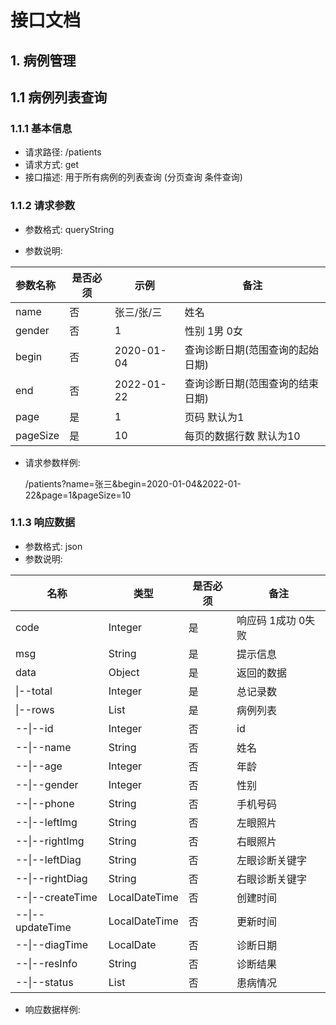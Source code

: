 # 接口文档

## 1. 病例管理

## 1.1 病例列表查询

### 1.1.1 基本信息

- 请求路径: /patients
- 请求方式: get
- 接口描述: 用于所有病例的列表查询 (分页查询 条件查询)

### 1.1.2 请求参数

- 参数格式: queryString

- 参数说明: 

 | 参数名称 | 是否必须 | 示例       | 备注                             |
 | :------- | -------- | ---------- | -------------------------------- |
  | name     | 否       | 张三/张/三 | 姓名                             |
  | gender   | 否       | 1          | 性别 1男 0女                     |
  | begin    | 否       | 2020-01-04 | 查询诊断日期(范围查询的起始日期) |
  | end      | 否       | 2022-01-22 | 查询诊断日期(范围查询的结束日期) |
  | page     | 是       | 1          | 页码 默认为1                     |
  | pageSize | 是       | 10         | 每页的数据行数 默认为10          |

- 请求参数样例: 

  /patients?name=张三&begin=2020-01-04&2022-01-22&page=1&pageSize=10

### 1.1.3 响应数据

- 参数格式: json
- 参数说明: 

| 名称        | 类型    | 是否必须 | 备注               |
| ----------- | ------- | -------- | ------------------ |
| code        | Integer | 是       | 响应码 1成功 0失败 |
| msg         | String  | 是       | 提示信息           |
| data        | Object  | 是       | 返回的数据         |
| \|--total | Integer | 是       | 总记录数           |
| \|--rows | List<Patient> | 是 | 病例列表 |
| --\|--id | Integer | 否 | id |
| --\|--name | String | 否 | 姓名 |
| --\|--age | Integer | 否 | 年龄 |
| --\|--gender | Integer | 否 | 性别 |
| --\|--phone | String | 否 | 手机号码 |
| --\|--leftImg | String | 否 | 左眼照片 |
| --\|--rightImg | String | 否 | 右眼照片 |
| --\|--leftDiag | String | 否 | 左眼诊断关键字 |
| --\|--rightDiag | String | 否 | 右眼诊断关键字 |
| --\|--createTime | LocalDateTime | 否 | 创建时间 |
| --\|--updateTime | LocalDateTime | 否 | 更新时间 |
| --\|--diagTime | LocalDate | 否 | 诊断日期 |
| --\|--resInfo | String | 否 | 诊断结果 |
| --\|--status | List<String> | 否 | 患病情况 |

- 响应数据样例: 

  ``` json
  
  ```

  

